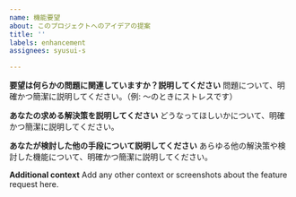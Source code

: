 ```yaml
---
name: 機能要望
about: このプロジェクトへのアイデアの提案
title: ''
labels: enhancement
assignees: syusui-s

---
```


**要望は何らかの問題に関連していますか？説明してください**
問題について、明確かつ簡潔に説明してください。（例: 〜のときにストレスです）

**あなたの求める解決策を説明してください**
どうなってほしいかについて、明確かつ簡潔に説明してください。

**あなたが検討した他の手段について説明してください**
あらゆる他の解決策や検討した機能について、明確かつ簡潔に説明してください。


**Additional context**
Add any other context or screenshots about the feature request here.
